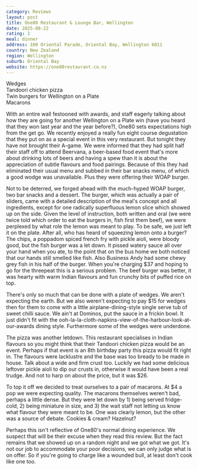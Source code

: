 ```yaml
---
category: Reviews
layout: post
title: One80 Restaurant & Lounge Bar, Wellington
date: 2025-08-22
rating: 2
meal: dinner
address: 100 Oriental Parade, Oriental Bay, Wellington 6011
country: New Zealand
region: Wellington
suburb: Oriental Bay
website: https://one80restaurant.co.nz
---
```

Wedges  
Tandoori chicken pizza  
Twin burgers for Wellington on a Plate  
Macarons    

With an entire wall festooned with awards, and staff eagerly talking about how they are going for another Wellington on a Plate win (have you heard that they won last year and the year before?), One80 sets expectations high from the get go. We recently enjoyed a really fun eight course degustation that they put on as a special event in this very restaurant. But tonight they have not brought their A-game. We were informed that they had split half their staff off to attend Beervana, a beer-based food event that's more about drinking lots of beers and having a spew than it is about the appreciation of subtle flavours and food pairings. Because of this they had eliminated their usual menu and subbed in their bar snacks menu, of which a good wodge was unavailable. Plus they were offering their WOAP burger. 

Not to be deterred, we forged ahead with the much-hyped WOAP burger, two bar snacks and a dessert. The burger, which was actually a pair of sliders, came with a detailed description of the meal's concept and all ingredients, except for one radically superfluous lemon slice which showed up on the side. Given the level of instruction, both written and oral (we were twice told which order to eat the burgers in, fish first them beef), we were perplexed by what role the lemon was meant to play. To be safe, we just left it on the plate. After all, who has heard of squeezing lemon onto a burger? The chips, a poppadom spiced french fry with pickle aioli, were bloody good, but the fish burger was a let down. It pissed watery sauce all over your hand when you ate, to the point that on the bus home we both noticed that our hands still smelled like fish. Also Business Andy had some chewy grey fish in his half of the burger. When you're charging $37 and hoping to go for the threepeat this is a serious problem. The beef burger was better, it was hearty with warm Indian flavours and fun crunchy bits of puffed rice on top. 

There's only so much that can be done with a plate of wedges. We aren't expecting the earth. But we also weren't expecting to pay $15 for wedges then for them to come with a little airplane-dining-style single serve tub of sweet chilli sauce. We ain't at Dominos, put the sauce in a frickin bowl. It just didn't fit with the ooh-la-la-cloth-napkins-view-of-the-harbour-look-at-our-awards dining style. Furthermore some of the wedges were underdone. 

The pizza was another letdown. This restaurant specialises in Indian flavours so you might think that their Tandoori chicken pizza would be an event. Perhaps if that event is an 8th birthday party this pizza would fit right in. The flavours were lacklustre and the base was too bready to be made in house. Talk about a wide and firm crust too. Luckily we had some delicious leftover pickle aioli to dip our crusts in, otherwise it would have been a real trudge. And not to harp on about the price, but it was $26. 

To top it off we decided to treat ourselves to a pair of macarons. At $4 a pop we were expecting quality. The macarons themselves weren't bad, perhaps a little dense. But they were let down by 1) being served fridge-cold, 2) being miniature in size, and 3) the wait staff not letting us know what flavour they were meant to be. One was clearly lemon, but the other was a source of debate. Cookies & cream? Hazelnut? 

Perhaps this isn't reflective of One80's normal dining experience. We suspect that will be their excuse when they read this review. But the fact remains that we showed up on a random night and we got what we got. It's not our job to accommodate your poor decisions, we can only judge what is on offer. So if you're going to charge like a wounded bull, at least don't cook like one too.